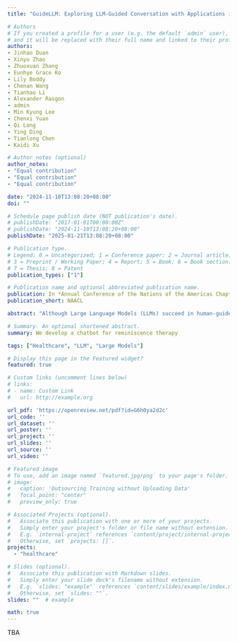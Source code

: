 ```yaml
---
title: "GuideLLM: Exploring LLM-Guided Conversation with Applications in Autobiography Interviewing"

# Authors
# If you created a profile for a user (e.g. the default `admin` user), write the username (folder name) here 
# and it will be replaced with their full name and linked to their profile.
authors:
- Jinhao Duan
- Xinyu Zhao
- Zhuoxuan Zhang
- Eunhye Grace Ko
- Lily Boddy
- Chenan Wang
- Tianhao Li
- Alexander Rasgon
- admin
- Min Kyung Lee
- Chenxi Yuan
- Qi Long
- Ying Ding
- Tianlong Chen
- Kaidi Xu

# Author notes (optional)
author_notes:
- "Equal contribution"
- "Equal contribution"
- "Equal contribution"

date: "2024-11-10T13:08:20+08:00"
doi: ""

# Schedule page publish date (NOT publication's date).
# publishDate: "2017-01-01T00:00:00Z"
# publishDate: "2024-11-10T13:08:20+08:00"
publishDate: "2025-01-21T13:08:20+08:00"

# Publication type.
# Legend: 0 = Uncategorized; 1 = Conference paper; 2 = Journal article;
# 3 = Preprint / Working Paper; 4 = Report; 5 = Book; 6 = Book section;
# 7 = Thesis; 8 = Patent
publication_types: ["1"]

# Publication name and optional abbreviated publication name.
publication: In *Annual Conference of the Nations of the Americas Chapter of the Association for Computational Linguistics* and *NeurIPS 2024 Workshop on GenAI for Health*
publication_short: NAACL

abstract: "Although Large Language Models (LLMs) succeed in human-guided conversations such as instruction following and question answering, the potential of LLM-guided conversations—where LLMs direct the discourse and steer the conversation’s objectives—remains largely untapped. In this study, we provide an exploration of the LLM-guided conversation paradigm. Specifically, we first characterize LLM-guided conversation into three fundamental properties: (i) Goal Navigation; (ii) Context Management; (iii) Empathetic Engagement, and propose GUIDELLM as a general framework for LLM-guided conversation. We then implement an autobiography interviewing environment as one of the demonstrations of GuideLLM, which is a common practice in Reminiscence Therapy. In this environment, various techniques are integrated with GUIDELLM to enhance the autonomy of LLMs, such as Verbalized Interview Protocol (VIP) and Memory Graph Extrapolation (MGE) for goal navigation, and therapy strategies for empathetic engagement. We compare GUIDELLM with baseline LLMs, such as GPT-4-turbo and GPT-4o, from the perspective of interviewing quality, conversation quality, and autobiography generation quality. Experimental results encompassing both LLM-as-a-judge evaluations and human subject experiments involving 45 participants indicate that GUIDELLM significantly outperforms baseline LLMs in the autobiography interviewing task."

# Summary. An optional shortened abstract.
summary: We develop a chatbot for reminiscence therapy

tags: ["Healthcare", "LLM", "Large Models"]

# Display this page in the Featured widget?
featured: true

# Custom links (uncomment lines below)
# links:
# - name: Custom Link
#   url: http://example.org

url_pdf: 'https://openreview.net/pdf?id=G6h0ya2d2c'
url_code: ''
url_dataset: ''
url_poster: ''
url_project: ''
url_slides: ''
url_source: ''
url_video: ''

# Featured image
# To use, add an image named `featured.jpg/png` to your page's folder. 
# image:
#   caption: 'Outsourcing Training without Uploading Data'
#   focal_point: "center"
#   preview_only: true

# Associated Projects (optional).
#   Associate this publication with one or more of your projects.
#   Simply enter your project's folder or file name without extension.
#   E.g. `internal-project` references `content/project/internal-project/index.md`.
#   Otherwise, set `projects: []`.
projects:
  - "healthcare"

# Slides (optional).
#   Associate this publication with Markdown slides.
#   Simply enter your slide deck's filename without extension.
#   E.g. `slides: "example"` references `content/slides/example/index.md`.
#   Otherwise, set `slides: ""`.
slides: ""  # example

math: true
---
```


TBA
